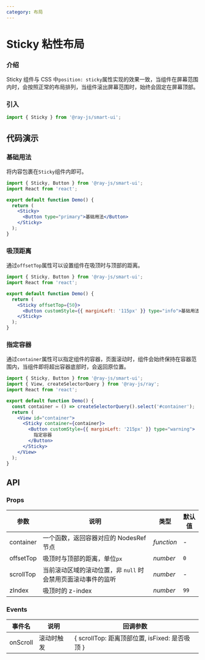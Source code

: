```yaml
---
category: 布局
---
```


# Sticky 粘性布局

### 介绍

Sticky 组件与 CSS 中`position: sticky`属性实现的效果一致，当组件在屏幕范围内时，会按照正常的布局排列，当组件滚出屏幕范围时，始终会固定在屏幕顶部。

### 引入

```jsx
import { Sticky } from '@ray-js/smart-ui';
```

## 代码演示

### 基础用法

将内容包裹在`Sticky`组件内即可。

```jsx
import { Sticky, Button } from '@ray-js/smart-ui';
import React from 'react';

export default function Demo() {
  return (
    <Sticky>
      <Button type="primary">基础用法</Button>
    </Sticky>
  );
}
```

### 吸顶距离

通过`offsetTop`属性可以设置组件在吸顶时与顶部的距离。

```jsx
import { Sticky, Button } from '@ray-js/smart-ui';
import React from 'react';

export default function Demo() {
  return (
    <Sticky offsetTop={50}>
      <Button customStyle={{ marginLeft: '115px' }} type="info">基础用法</Button>
    </Sticky>
  );
}
```

### 指定容器

通过`container`属性可以指定组件的容器，页面滚动时，组件会始终保持在容器范围内，当组件即将超出容器底部时，会返回原位置。

```jsx
import { Sticky, Button } from '@ray-js/smart-ui';
import { View, createSelectorQuery } from '@ray-js/ray';
import React from 'react';

export default function Demo() {
  const container = () => createSelectorQuery().select('#container');
  return (
    <View id="container">
      <Sticky container={container}>
        <Button customStyle={{ marginLeft: '215px' }} type="warning">
          指定容器
        </Button>
      </Sticky>
    </View>
  );
}
```

## API

### Props

| 参数       | 说明                                                         | 类型       | 默认值 |
| ---------- | ------------------------------------------------------------ | ---------- | ------ |
| container | 一个函数，返回容器对应的 NodesRef 节点 | _function_ | - |
| offsetTop | 吸顶时与顶部的距离，单位`px` | _number_ | `0` |
| scrollTop | 当前滚动区域的滚动位置，非 `null` 时会禁用页面滚动事件的监听 | _number_ | - |
| zIndex | 吸顶时的 z-index | _number_ | `99` |

### Events

| 事件名      | 说明       | 回调参数                                       |
| ----------- | ---------- | ---------------------------------------------- |
| onScroll | 滚动时触发 | { scrollTop: 距离顶部位置, isFixed: 是否吸顶 } |
